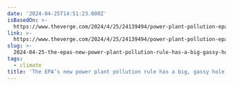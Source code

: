```yaml
---
date: '2024-04-25T14:51:23.000Z'
isBasedOn: >-
  https://www.theverge.com/2024/4/25/24139494/power-plant-pollution-epa-final-rule-climate
link: >-
  https://www.theverge.com/2024/4/25/24139494/power-plant-pollution-epa-final-rule-climate
slug: >-
  2024-04-25-the-epas-new-power-plant-pollution-rule-has-a-big-gassy-hole-in-it-the
tags:
  - climate
title: 'The EPA’s new power plant pollution rule has a big, gassy hole in it - The '
---
```


